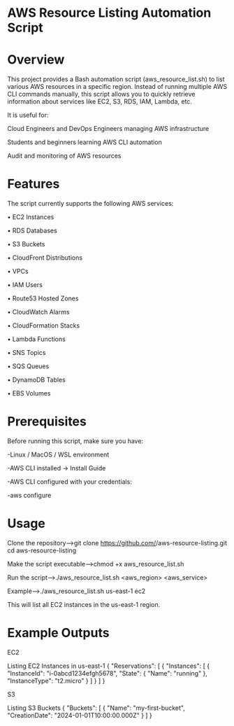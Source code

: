 
# AWS Resource Listing Automation Script

# Overview

This project provides a Bash automation script (aws_resource_list.sh) to list various AWS resources in a specific region. Instead of running multiple AWS CLI commands manually, this script allows you to quickly retrieve information about services like EC2, S3, RDS, IAM, Lambda, etc.

It is useful for:

Cloud Engineers and DevOps Engineers managing AWS infrastructure

Students and beginners learning AWS CLI automation

Audit and monitoring of AWS resources

# Features

The script currently supports the following AWS services:

• EC2 Instances

• RDS Databases

• S3 Buckets

• CloudFront Distributions

• VPCs

• IAM Users

• Route53 Hosted Zones

• CloudWatch Alarms

• CloudFormation Stacks

• Lambda Functions

• SNS Topics

• SQS Queues

• DynamoDB Tables

• EBS Volumes

# Prerequisites

Before running this script, make sure you have:

-Linux / MacOS / WSL environment

-AWS CLI installed → Install Guide

-AWS CLI configured with your credentials:

-aws configure

# Usage
Clone the repository-->git clone https://github.com/<your-username>/aws-resource-listing.git
                      cd aws-resource-listing

Make the script executable-->chmod +x aws_resource_list.sh

Run the script-->./aws_resource_list.sh <aws_region> <aws_service>

Example-->./aws_resource_list.sh us-east-1 ec2


This will list all EC2 instances in the us-east-1 region.

# Example Outputs

EC2

Listing EC2 Instances in us-east-1
{
    "Reservations": [
        {
            "Instances": [
                {
                    "InstanceId": "i-0abcd1234efgh5678",
                    "State": { "Name": "running" },
                    "InstanceType": "t2.micro"
                }
            ]
        }
    ]
}


S3

Listing S3 Buckets
{
    "Buckets": [
        {
            "Name": "my-first-bucket",
            "CreationDate": "2024-01-01T10:00:00.000Z"
        }
    ]
}

